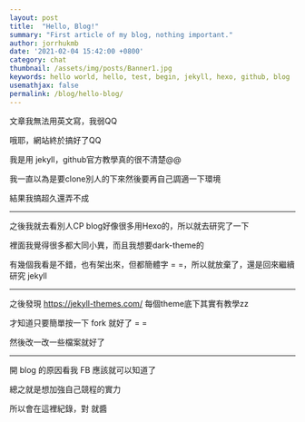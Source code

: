 ```yaml
---
layout: post
title:  "Hello, Blog!"
summary: "First article of my blog, nothing important."
author: jorrhukmb
date: '2021-02-04 15:42:00 +0800'
category: chat
thumbnail: /assets/img/posts/Banner1.jpg
keywords: hello world, hello, test, begin, jekyll, hexo, github, blog
usemathjax: false
permalink: /blog/hello-blog/
---
```


文章我無法用英文寫，我弱QQ

哦耶，網站終於搞好了QQ

我是用 jekyll，github官方教學真的很不清楚@@

我一直以為是要clone別人的下來然後要再自己調適一下環境

結果我搞超久還弄不成

---

之後我就去看別人CP blog好像很多用Hexo的，所以就去研究了一下

裡面我覺得很多都大同小異，而且我想要dark-theme的

有幾個我看是不錯，也有架出來，但都簡體字 = =，所以就放棄了，還是回來繼續研究  jekyll

---

之後發現 https://jekyll-themes.com/ 每個theme底下其實有教學zz

才知道只要簡單按一下 fork 就好了 = =

然後改一改一些檔案就好了

---

開 blog 的原因看我 FB 應該就可以知道了

總之就是想加強自己競程的實力

所以會在這裡紀錄，對 就醬
